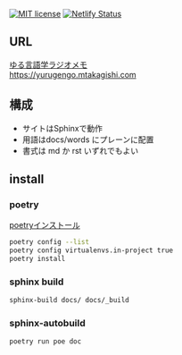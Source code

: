 [![MIT license](https://img.shields.io/badge/License-MIT-blue.svg)](https://lbesson.mit-license.org/) [![Netlify Status](https://api.netlify.com/api/v1/badges/40cc72d1-7f75-49f3-9b39-c8081ad8cc64/deploy-status)](https://app.netlify.com/sites/compassionate-allen-469116/deploys)

## URL
[ゆる言語学ラジオメモ](https://yurugengo.mtakagishi.com)  
https://yurugengo.mtakagishi.com

## 構成
- サイトはSphinxで動作
- 用語はdocs/words にプレーンに配置
- 書式は md か rst いずれでもよい

## install
### poetry

[poetryインストール](https://python-poetry.org/docs/#installation)

``` bash
poetry config --list
poetry config virtualenvs.in-project true
poetry install
```

### sphinx build

``` bash
sphinx-build docs/ docs/_build
```

### sphinx-autobuild

``` bash
poetry run poe doc
```